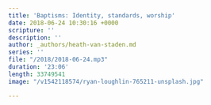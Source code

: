 ```yaml
---
title: 'Baptisms: Identity, standards, worship'
date: 2018-06-24 10:30:16 +0000
scripture: ''
description: ''
author: _authors/heath-van-staden.md
series: ''
file: "/2018/2018-06-24.mp3"
duration: '23:06'
length: 33749541
image: "/v1542118574/ryan-loughlin-765211-unsplash.jpg"

---
```

